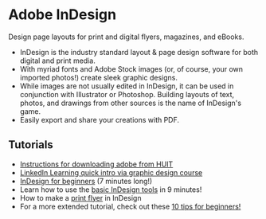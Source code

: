 # Adobe InDesign

Design page layouts for print and digital flyers, magazines, and eBooks.

* InDesign is the industry standard layout & page design software for both digital and print media.
* With myriad fonts and Adobe Stock images (or, of course, your own imported photos!) create sleek graphic designs.
* While images are not usually edited in InDesign, it can be used in conjunction with Illustrator or Photoshop. Building layouts of text, photos, and drawings from other sources is the name of InDesign's game.
* Easily export and share your creations with PDF.

## Tutorials

* [Instructions for downloading adobe from HUIT](https://harvard.service-now.com/ithelp/www.poetry.fas.harvard.edu?id=kb_article&sys_id=9f3244d3dba304d430ed1dca489619e0)
* [LinkedIn Learning quick intro via graphic design course](https://www.linkedin.com/learning/introduction-to-graphic-design-3/indesign-quick-start-tour?u=2194065)
* [InDesign for beginners](https://www.youtube.com/watch?v=iHDy_nEvgd4) (7 minutes long!)
* Learn how to use the [basic InDesign tools](https://i.ytimg.com/an_webp/AshfNo-i8Ws/mqdefault_6s.webp?du=3000&sqp=CNvN3PQF&rs=AOn4CLDjQUVE5Mt4078MOl3OPPEhU4d1mw) in 9 minutes!
* How to make a [print flyer](https://www.youtube.com/watch?v=UQMg46KDc8M) in InDesign
* For a more extended tutorial, check out these [10 tips for beginners!](https://www.youtube.com/watch?v=mVW8AF2TMnw)
